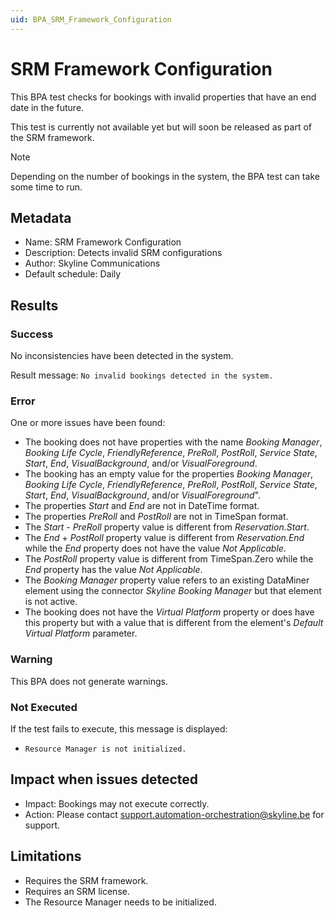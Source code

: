 ```yaml
---
uid: BPA_SRM_Framework_Configuration
---
```


# SRM Framework Configuration

This BPA test checks for bookings with invalid properties that have an end date in the future.

This test is currently not available yet but will soon be released as part of the SRM framework.<!-- RN 37417 -->

> [!NOTE]
> Depending on the number of bookings in the system, the BPA test can take some time to run.

## Metadata

- Name: SRM Framework Configuration
- Description: Detects invalid SRM configurations
- Author: Skyline Communications
- Default schedule: Daily

## Results

### Success

No inconsistencies have been detected in the system.

Result message: `No invalid bookings detected in the system.`

### Error

One or more issues have been found:

- The booking does not have properties with the name *Booking Manager*, *Booking Life Cycle*, *FriendlyReference*, *PreRoll*, *PostRoll*, *Service State*, *Start*, *End*, *VisualBackground*, and/or *VisualForeground*.
- The booking has an empty value for the properties *Booking Manager*, *Booking Life Cycle*, *FriendlyReference*, *PreRoll*, *PostRoll*, *Service State*, *Start*, *End*, *VisualBackground*, and/or *VisualForeground*".
- The properties *Start* and *End* are not in DateTime format.
- The properties *PreRoll* and *PostRoll* are not in TimeSpan format.
- The *Start* - *PreRoll* property value is different from *Reservation.Start*.
- The *End* + *PostRoll* property value is different from *Reservation.End* while the *End* property does not have the value *Not Applicable*.
- The *PostRoll* property value is different from TimeSpan.Zero while the *End* property has the value *Not Applicable*.
- The *Booking Manager* property value refers to an existing DataMiner element using the connector *Skyline Booking Manager* but that element is not active.
- The booking does not have the *Virtual Platform* property or does have this property but with a value that is different from the element's *Default Virtual Platform* parameter.

### Warning

This BPA does not generate warnings.

### Not Executed

If the test fails to execute, this message is displayed:

- `Resource Manager is not initialized.`

## Impact when issues detected

- Impact: Bookings may not execute correctly.
- Action: Please contact <support.automation-orchestration@skyline.be> for support.

## Limitations

- Requires the SRM framework.
- Requires an SRM license.
- The Resource Manager needs to be initialized.

